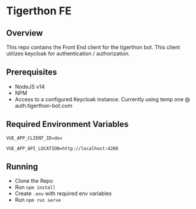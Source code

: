 # Tigerthon FE

## Overview

This repo contains the Front End client for the tigerthon bot. This client utilizes keycloak for authentication / authorization.

## Prerequisites

- NodeJS v14
- NPM
- Access to a configured Keycloak instance. Currently using temp one @ auth.tigerthon-bot.com

## Required Environment Variables

```
VUE_APP_CLIENT_ID=dev

VUE_APP_API_LOCATION=http://localhost:4200
```

## Running

- Clone the Repo
- Run `npm install`
- Create `.env` with required env variables
- Run `npm run serve`
